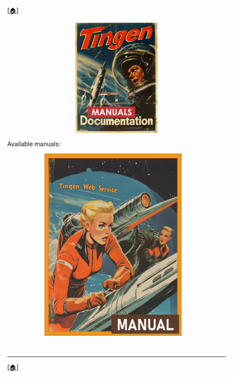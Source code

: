 <!-- u250818 -->

[[🏠︎](/README.md)]

<div align="center">

  ![logo](/.github/img/logo/man/TngnDocProj-Man-194x254.png)

</div>

Available manuals:

<div align="center">

  [![Tingen Web Service Manual](/.github/img/logo/man/TngnDocProj-TngnWsvcMan-316x420.png)](./tngnwsvc/)&nbsp;&nbsp;&nbsp;&nbsp;

</div>

<br>

***

[[🏠︎](/README.md)]
